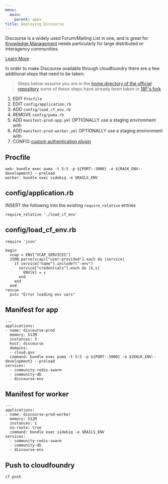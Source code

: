 ```yaml
---
menu:
  main:
    parent: apps
title: Deploying Discourse
---
```


Discourse is a widely used Forum/Mailing List in one, and is great for [Knowledge Management](https://en.wikipedia.org/wiki/Knowledge_management) needs particularly for large distributed or interagency communities.

[Learn More](http://www.discourse.org/)

In order to make Discourse available through cloudfoundry there are a few additional steps that need to be taken:

> Steps below assume you are in the [home directory of the official repository](https://github.com/discourse/discourse) some of these steps have already been taken in [18F's fork](https://github.com/18F/discourse/tree/cloud-gov-prod)

1. EDIT `Procfile`
1. EDIT `config/application.rb`
1. ADD `config/load_cf_env.rb`
1. REMOVE `config/puma.rb`
1. ADD `manifest-prod-app.yml` OPTIONALLY use a staging environment with
1. ADD `manifest-prod-worker.yml` OPTIONALLY use a staging environment with
1. CONFIG [custom authentication plugin](https://github.com/18F/discourse/tree/cloud-gov-prod/plugins/oauth2)

## Procfile
```
web: bundle exec puma -t 5:5 -p ${PORT:-3000} -e ${RACK_ENV:-development} --preload
worker: bundle exec sidekiq -e $RAILS_ENV
```
## config/application.rb
INSERT the following into the existing `require_relative` entries
```
require_relative './load_cf_env'
```

## config/load_cf_env.rb
```
require 'json'

begin
  vcap = ENV["VCAP_SERVICES"]
  JSON.parse(vcap)["user-provided"].each do |service|
    if service["name"].include?("-env")
      service["credentials"].each do |k,v|
        ENV[k] = v
      end
    end
  end
rescue
  puts "Error loading env vars"
```  

## Manifest for app
```
---
applications:
- name: discourse-prod
  memory: 512M
  instances: 3
  host: discourse
  domains:
  - cloud.gov
  command: bundle exec puma -t 5:5 -p ${PORT:-3000} -e ${RACK_ENV:-development} --preload
services:
  - community-redis-swarm
  - community-db
  - discourse-env
```

## Manifest for worker
```
---
applications:
- name: discourse-prod-worker
  memory: 512M
  instances: 1
  no-route: true
  command: bundle exec sidekiq -e $RAILS_ENV
services:
  - community-redis-swarm
  - community-db
  - discourse-env
```

## Push to cloudfoundry
`cf push`
